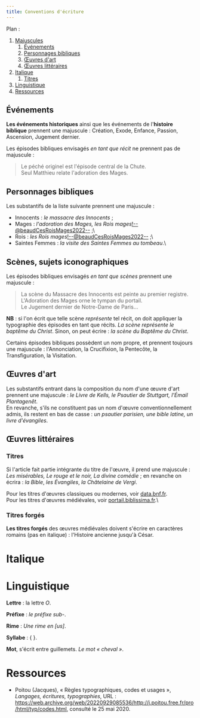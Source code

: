 ```yaml
---
title: Conventions d'écriture
---
```


Plan :

1. [Majuscules](#t1)
	1. [Événements](#t1-1)
	2. [Personnages bibliques](#t1-2)
	3. [Œuvres d'art](#t1-3)
	4. [Œuvres littéraires](#t1-4)
2. [Italique](#t2)
	1. [Titres](#t2-1)
3. [Linguistique](#t3)
4. [Ressources](#t4)

[comment]: <> (FINET)



<a id='t1'/>



<a id='t1-1'/>

## Événements

**Les événements historiques** ainsi que les événements de l'**histoire biblique** prennent une majuscule : Création, Exode, Enfance, Passion, Ascension, Jugement dernier.

Les épisodes bibliques envisagés *en tant que récit* ne prennent pas de majuscule : 

> Le péché originel est l'épisode central de la Chute.\
> Seul Matthieu relate l'adoration des Mages.

<a id='t1-2'/>

## Personnages bibliques

Les substantifs de la liste suivante prennent une majuscule :

- Innocents : *le massacre des Innocents* ;
- Mages : *l'adoration des Mages, les Rois mages*<!--@beaudCesRoisMages2022--> ;\
- Rois : *les Rois mages*<!--@beaudCesRoisMages2022--> ;\
- Saintes Femmes : *la visite des Saintes Femmes au tombeau*<!--iconclass ; @poilpreRepresentationsCarolingiennesOttoniennes2022 ; biblissima avec un doute sur la maj initiale ; autres graphies : saintes-femmes dans @beaudCesRoisMages2022, p. 149-->.\


## Scènes, sujets iconographiques

Les épisodes bibliques envisagés *en tant que scènes* prennent une majuscule :

> La scène du Massacre des Innocents est peinte au premier registre.\
> L'Adoration des Mages orne le tympan du portail.\
> Le Jugement dernier de Notre-Dame de Paris…

**NB** : si l'on écrit que telle scène *représente* tel récit, on doit appliquer la typographie des épisodes en tant que récits. *La scène représente le baptême du Christ*. 
Sinon, on peut écrire : *la scène du Baptême du Christ*.

Certains épisodes bibliques possèdent un nom propre, et prennent toujours une majuscule :
l'Annonciation,
la Crucifixion,
la Pentecôte,
la Transfiguration,
la Visitation.

<a id='t1-3'/>

## Œuvres d'art

Les substantifs entrant dans la composition du nom d'une œuvre d'art prennent une majuscule :
*le Livre de Kells, le Psautier de Stuttgart, l'Émail Plantagenêt*<!--convention non suivie sur le web-->.\
En revanche, s'ils ne constituent pas un nom d'œuvre conventionnellement admis, ils restent en bas de casse : *un psautier parisien, une bible latine, un livre d'évangiles*.


<a id='t1-4'/>

## Œuvres littéraires

### Titres

Si l'article fait partie intégrante du titre de l'œuvre, il prend une majuscule : *Les misérables, Le rouge et le noir, La divine comédie*<!--DataBnF--> ; en revanche on écrira :
*la Bible*<!--DataBnF-->,
*les Évangiles*<!--Robert-->,
*la Châtelaine de Vergi*<!--DataBnF-->.

Pour les titres d'œuvres classiques ou modernes, voir [data.bnf.fr](https://data.bnf.fr).\
Pour les titres d'œuvres médiévales, voir [portail.biblissima.fr](https://portail.biblissima.fr/fr/).\


### Titres forgés

**Les titres forgés** des œuvres médiévales doivent s'écrire en caractères romains (pas en italique) : l'Histoire ancienne jusqu'à César<!--F. Möhren-->.



<a id='t2'/>

# Italique


<a id='t2-1'/>


<a id='t3'/>

# Linguistique

**Lettre** : la lettre *O*.

**Préfixe** : *le préfixe sub-*<!--Littré-->.

**Rime** : *Une rime en \[us\]*<!--Littré-->.

**Syllabe** : { }<!--Littré-->.

**Mot**, s'écrit entre guillemets<!--Littré-->. *Le mot « cheval »*.


<a id='t4'/>

# Ressources

- Poitou (Jacques), « Règles typographiques, codes et usages », *Langages, écritures, typographies*, URL : https://web.archive.org/web/20220929085536/http://j.poitou.free.fr/pro/html/typ/codes.html, consulté le 25 mai 2020.
